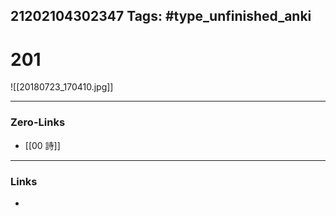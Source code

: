 21202104302347
Tags: #type_unfinished_anki 
---
# 201

![[20180723_170410.jpg]]

---
### Zero-Links
- [[00 詩]]
---
### Links
-